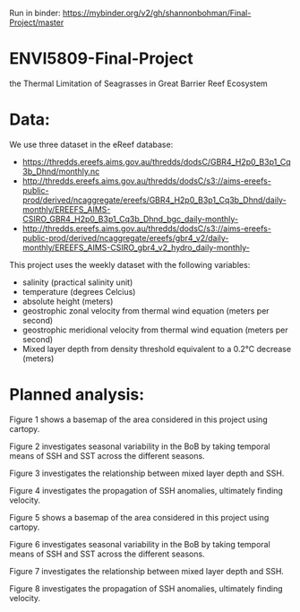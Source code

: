 Run in binder: https://mybinder.org/v2/gh/shannonbohman/Final-Project/master

# ENVI5809-Final-Project
the Thermal Limitation of Seagrasses in Great Barrier Reef Ecosystem

# Data: 
We use three dataset in the eReef database:
- https://thredds.ereefs.aims.gov.au/thredds/dodsC/GBR4_H2p0_B3p1_Cq3b_Dhnd/monthly.nc
- http://thredds.ereefs.aims.gov.au/thredds/dodsC/s3://aims-ereefs-public-prod/derived/ncaggregate/ereefs/GBR4_H2p0_B3p1_Cq3b_Dhnd/daily-monthly/EREEFS_AIMS-CSIRO_GBR4_H2p0_B3p1_Cq3b_Dhnd_bgc_daily-monthly-
- http://thredds.ereefs.aims.gov.au/thredds/dodsC/s3://aims-ereefs-public-prod/derived/ncaggregate/ereefs/gbr4_v2/daily-monthly/EREEFS_AIMS-CSIRO_gbr4_v2_hydro_daily-monthly-



This project uses the weekly dataset with the following variables:
- salinity (practical salinity unit)
- temperature (degrees Celcius)
- absolute height (meters)
- geostrophic zonal velocity from thermal wind equation (meters per second)
- geostrophic meridional velocity from thermal wind equation (meters per second)
- Mixed layer depth from density threshold equivalent to a 0.2°C
decrease (meters)

# Planned analysis: 

Figure 1 shows a basemap of the area considered in this project using cartopy.

Figure 2 investigates seasonal variability in the BoB by taking temporal means of SSH and SST across the different seasons.

Figure 3 investigates the relationship between mixed layer depth and SSH.

Figure 4 investigates the propagation of SSH anomalies, ultimately finding velocity.

Figure 5 shows a basemap of the area considered in this project using cartopy.

Figure 6 investigates seasonal variability in the BoB by taking temporal means of SSH and SST across the different seasons.

Figure 7 investigates the relationship between mixed layer depth and SSH.

Figure 8 investigates the propagation of SSH anomalies, ultimately finding velocity.
